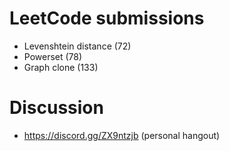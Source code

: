 # LeetCode submissions

- Levenshtein distance (72)
- Powerset (78)
- Graph clone (133)

# Discussion

- https://discord.gg/ZX9ntzjb (personal hangout)
